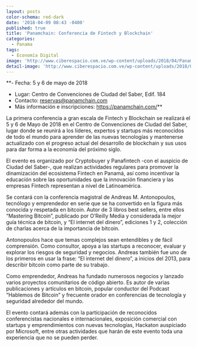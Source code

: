 ```yaml
---
layout: posts
color-schema: red-dark
date: '2018-04-09 08:43 -0400'
published: true
title: 'Panamchain: Conferencia de Fintech y Blockchain'
categories:
  - Panama
tags:
  - Economía Digital
image: 'http://www.ciberespacio.com.ve/wp-content/uploads/2018/04/Panamachain.jpg'
detail-image: 'http://www.ciberespacio.com.ve/wp-content/uploads/2018/04/Panamachain.jpg'
---
```

**- Fecha: 5 y 6 de mayo de 2018
- Lugar: Centro de Convenciones de Ciudad del Saber, Edif. 184
- Contacto: reservas@panamchain.com
- Más información e inscripciones: https://panamchain.com/**

La primera conferencia a gran escala de Fintech y Blockchain se realizará el 5 y 6 de Mayo de 2018 en el Centro de Convenciones de Ciudad del Saber, lugar donde se reunirá a los líderes, expertos y startups más reconocidos de todo el mundo para aprender de las nuevas tecnologías y mantenerse actualizado con el progreso actual del desarrollo de blockchain y sus usos para dar forma a la economía del próximo siglo. 

El evento es organizado por Cryptobuyer y Panafintech -con el auspicio de Ciudad del Saber-, que realizan actividades regulares para promover la dinamización del ecosistema Fintech en Panamá, así como incentivar la educación sobre las oportunidades que la innovación financiera y las empresas Fintech representan a nivel de Latinoamérica. 

Se contará con la conferencia magistral de Andreas M. Antonopoulos, tecnólogo y emprendedor en serie que se ha convertido en la figura más conocida y respetada en bitcoin. Autor de 3 libros best sellers, entre ellos “Mastering Bitcoin”, publicado por O’Reilly Media y considerada la mejor guía técnica de bitcoin, y “El internet del dinero”, ediciones 1 y 2, colección de charlas acerca de la importancia de bitcoin.

Antonopoulos hace que temas complejos sean entendibles y de fácil comprensión. Como consultor, apoya a las startups a reconocer, evaluar y explorar los riesgos de seguridad y negocios. Andreas también fue uno de los primeros en usar la frase: “El internet del dinero”, a inicios del 2013, para describir bitcoin como parte de su trabajo. 

Como emprendedor, Andreas ha fundado numerosos negocios y lanzado varios proyectos comunitarios de código abierto. Es autor de varias publicaciones y artículos en bitcoin, popular conductor del Podcast “Hablemos de Bitcoin” y frecuente orador en conferencias de tecnología y seguridad alrededor del mundo.

El evento contará además con la participación de reconocidos conferencistas nacionales e internacionales, exposición comercial con startups y emprendimientos con nuevas tecnologías, Hackaton auspiciado por Microsoft, entre otras actividades que harán de este evento toda una experiencia que no se pueden perder.
